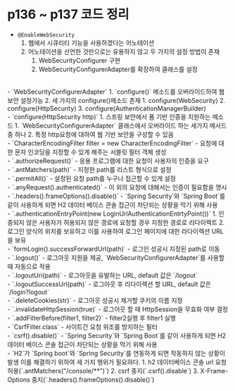 # p136 ~ p137 코드 정리

- `@EnableWebSecurity`
  1. 웹에서 시큐리티 기능을 사용하겠다는 어노테이션
  2. 어노테이션을 선언한 것만으로는 유용하지 않고 두 가지의 설정 방법이 존재
      1. WebSecurityConfigurer 구현
      2. WebSecurityConfigurerAdapter를 확장하여 클래스를 설정
</br> 
- `WebSecurityConfigurerAdapter`
  1. `configure()` 메소드를 오버라이드하여 웹 보안 설정가능
  2. 세 가지의 configure()메소드 존재
      1. configure(WebSecurity)
      2. configure(HttpSecurity)
      3. configure(AuthenticationManagerBuilder)
</br>
- `configure(HttpSecurity http)`
  1. 스프링 보안에서 폼 기반 인증을 지원하는 메소드
  1. `WebSecurityConfigurerAdapter` 클래스에서 오버라이드 하는 세가지 메서드 중 하나
  2. 특정 http요청에 대하여 웹 기반 보안을 구성할 수 있음
</br>
- `CharacterEncodingFilter filter = new CharacterEncodingFilter`
  - 요청에 대한 문자 인코딩을 지정할 수 있게 해주는 서블릿 필터 객체 생성
</br>
- `.authorizeRequest()`
  - 응용 프로그램에 대한 요청이 사용자의 인증을 요구
</br>
- `.antMatchers(path)`
  - 지정한 path를 리스트 형식으로 설정
</br>
- `.permitAll()`
  - 설정된 요청 path를 누구나 접근할 수 있게 설정
</br>
- `.anyRequest().authenticated()`
  - 이 외의 요청에 대해서는 인증이 필요함을 명시
</br>
- `.headers().frameOptions().disable()`
  - `Spring Security`와 `Spring Boot`를 같이 사용하게 되면 H2 데이터 베이스 콘솔 접근이 차단되는 상황을 막기 위해 사용
</br>
- `.authenticationEntryPoint(new LoginUrlAuthenticationEntrtyPoint())`
  1. 인증되지 않은 사용자가 허용되지 않은 경로에 요청할 경우 지정한 경로로 리다이렉트
  2. 로그인 양식의 위치를 보유하고 이를 사용하여 로그인 페이지에 대한 라다이렉션 URL을 보유
</br>
- `formLogin().successForwardUrl(path)`
  - 로그인 성공시 지정된 path로 이동
</br>
- `.logout()`
  - 로그아웃 지원을 제공, `WebSecurityConfigurerAdapter`를 사용할 때 자동으로 적용
</br>
- `.logoutUri(path)`
  - 로그아웃을 유발하는 URL, default 값은 `/logout`
</br>
- `.logoutSuccessUrl(path)`
  - 로그아웃 후 리다이렉션 할 URL, default 값은 `/login?logout`
</br>
- `.deleteCookies(str)`
  - 로그아웃 성공시 제거할 쿠키의 이름 지정
</br>
- `.invalidateHttpSession(true)`
  - 로그아웃 할 때 HttpSession을 무효화 여부 결정
</br>
- `.addFilterBefore(filter1, filter2)`
  - filter2실행 후 filter1 실행
</br>
- `CsrfFilter.class`
  - 사이트간 요청 위조를 방지하는 필터
</br>
- `csrf().disable()`
  - `Spring Security`와 `Spring Boot`를 같이 사용하게 되면 H2 데이터 베이스 콘솔 접근이 차단되는 상황을 막기 위해 사용
</br>
- `H2`가 `Spring boot`와 `Spring Security`를 연동하게 되면 작동하지 않는 상황이 발생 이를 해결하기 위하여 세 가지 행위가 필요햐다.
  1. h2 데이터베이스 콘솔 url 요청 허용(`.antMatchers("/console/**")`)
  2. csrf 중지(`.csrf().disable`)
  3. X-Frame-Options 중지(`.headers().frameOptions().disable()`)
